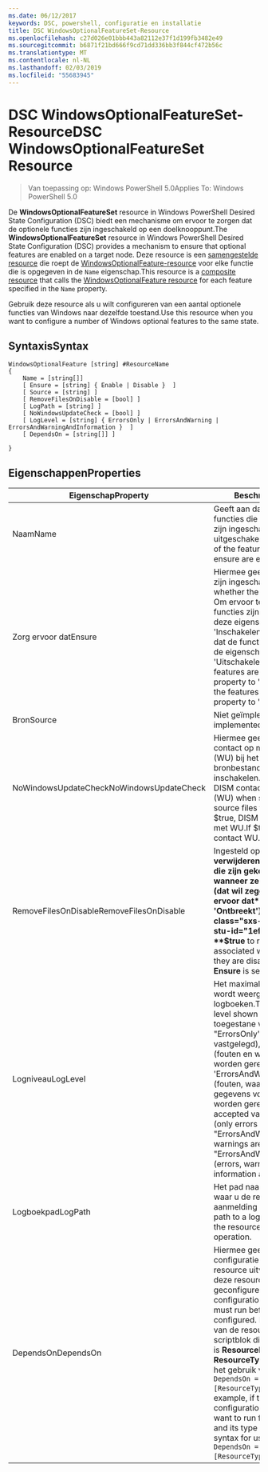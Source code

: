 ```yaml
---
ms.date: 06/12/2017
keywords: DSC, powershell, configuratie en installatie
title: DSC WindowsOptionalFeatureSet-Resource
ms.openlocfilehash: c27d026e01bbb443a82112e37f1d199fb3482e49
ms.sourcegitcommit: b6871f21bd666f9cd71dd336bb3f844cf472b56c
ms.translationtype: MT
ms.contentlocale: nl-NL
ms.lasthandoff: 02/03/2019
ms.locfileid: "55683945"
---
```

# <a name="dsc-windowsoptionalfeatureset-resource"></a><span data-ttu-id="1efbb-103">DSC WindowsOptionalFeatureSet-Resource</span><span class="sxs-lookup"><span data-stu-id="1efbb-103">DSC WindowsOptionalFeatureSet Resource</span></span>

> <span data-ttu-id="1efbb-104">Van toepassing op: Windows PowerShell 5.0</span><span class="sxs-lookup"><span data-stu-id="1efbb-104">Applies To: Windows PowerShell 5.0</span></span>

<span data-ttu-id="1efbb-105">De **WindowsOptionalFeatureSet** resource in Windows PowerShell Desired State Configuration (DSC) biedt een mechanisme om ervoor te zorgen dat de optionele functies zijn ingeschakeld op een doelknooppunt.</span><span class="sxs-lookup"><span data-stu-id="1efbb-105">The **WindowsOptionalFeatureSet** resource in Windows PowerShell Desired State Configuration (DSC) provides a mechanism to ensure that optional features are enabled on a target node.</span></span>
<span data-ttu-id="1efbb-106">Deze resource is een [samengestelde resource](../../../resources/authoringResourceComposite.md) die roept de [WindowsOptionalFeature-resource](windowsOptionalFeatureResource.md) voor elke functie die is opgegeven in de `Name` eigenschap.</span><span class="sxs-lookup"><span data-stu-id="1efbb-106">This resource is a [composite resource](../../../resources/authoringResourceComposite.md) that calls the [WindowsOptionalFeature resource](windowsOptionalFeatureResource.md) for each feature specified in the `Name` property.</span></span>

<span data-ttu-id="1efbb-107">Gebruik deze resource als u wilt configureren van een aantal optionele functies van Windows naar dezelfde toestand.</span><span class="sxs-lookup"><span data-stu-id="1efbb-107">Use this resource when you want to configure a number of Windows optional features to the same state.</span></span>

## <a name="syntax"></a><span data-ttu-id="1efbb-108">Syntaxis</span><span class="sxs-lookup"><span data-stu-id="1efbb-108">Syntax</span></span>

```
WindowsOptionalFeature [string] #ResourceName
{
    Name = [string[]]
    [ Ensure = [string] { Enable | Disable }  ]
    [ Source = [string] ]
    [ RemoveFilesOnDisable = [bool] ]
    [ LogPath = [string] ]
    [ NoWindowsUpdateCheck = [bool] ]
    [ LogLevel = [string] { ErrorsOnly | ErrorsAndWarning | ErrorsAndWarningAndInformation }  ]
    [ DependsOn = [string[]] ]

}
```

## <a name="properties"></a><span data-ttu-id="1efbb-109">Eigenschappen</span><span class="sxs-lookup"><span data-stu-id="1efbb-109">Properties</span></span>

|  <span data-ttu-id="1efbb-110">Eigenschap</span><span class="sxs-lookup"><span data-stu-id="1efbb-110">Property</span></span>  |  <span data-ttu-id="1efbb-111">Beschrijving</span><span class="sxs-lookup"><span data-stu-id="1efbb-111">Description</span></span>   |
|---|---|
| <span data-ttu-id="1efbb-112">Naam</span><span class="sxs-lookup"><span data-stu-id="1efbb-112">Name</span></span>| <span data-ttu-id="1efbb-113">Geeft aan dat de naam van de functies die u wilt ervoor zorgen zijn ingeschakeld of uitgeschakeld.</span><span class="sxs-lookup"><span data-stu-id="1efbb-113">Indicates the name of the features that you want to ensure are enabled or disabled.</span></span>|
| <span data-ttu-id="1efbb-114">Zorg ervoor dat</span><span class="sxs-lookup"><span data-stu-id="1efbb-114">Ensure</span></span>| <span data-ttu-id="1efbb-115">Hiermee geeft u op of de functies zijn ingeschakeld.</span><span class="sxs-lookup"><span data-stu-id="1efbb-115">Specifies whether the features are enabled.</span></span> <span data-ttu-id="1efbb-116">Om ervoor te zorgen dat de functies zijn ingeschakeld en stel deze eigenschap in op 'Inschakelen' om ervoor te zorgen dat de functies zijn uitgeschakeld, de eigenschap instellen op 'Uitschakelen'.</span><span class="sxs-lookup"><span data-stu-id="1efbb-116">To ensure that the features are enabled, set this property to "Enable" To ensure that the features are disabled, set the property to "Disable".</span></span>|
| <span data-ttu-id="1efbb-117">Bron</span><span class="sxs-lookup"><span data-stu-id="1efbb-117">Source</span></span>| <span data-ttu-id="1efbb-118">Niet geïmplementeerd.</span><span class="sxs-lookup"><span data-stu-id="1efbb-118">Not implemented.</span></span>|
| <span data-ttu-id="1efbb-119">NoWindowsUpdateCheck</span><span class="sxs-lookup"><span data-stu-id="1efbb-119">NoWindowsUpdateCheck</span></span>| <span data-ttu-id="1efbb-120">Hiermee geeft u op of DISM neemt contact op met Windows Update (WU) bij het zoeken naar de bronbestanden voor de functies inschakelen.</span><span class="sxs-lookup"><span data-stu-id="1efbb-120">Specifies whether DISM contacts Windows Update (WU) when searching for the source files to enable features.</span></span> <span data-ttu-id="1efbb-121">Als $true, DISM geen contact opnemen met WU.</span><span class="sxs-lookup"><span data-stu-id="1efbb-121">If $true, DISM does not contact WU.</span></span>|
| <span data-ttu-id="1efbb-122">RemoveFilesOnDisable</span><span class="sxs-lookup"><span data-stu-id="1efbb-122">RemoveFilesOnDisable</span></span>| <span data-ttu-id="1efbb-123">Ingesteld op **$true** te verwijderen van alle bestanden die zijn gekoppeld aan de functies wanneer ze worden uitgeschakeld (dat wil zeggen, wanneer **Zorg ervoor dat** is ingesteld op 'Ontbreekt').</span><span class="sxs-lookup"><span data-stu-id="1efbb-123">Set to **$true** to remove all files associated with the features when they are disabled (that is, when **Ensure** is set to "Absent").</span></span>|
| <span data-ttu-id="1efbb-124">Logniveau</span><span class="sxs-lookup"><span data-stu-id="1efbb-124">LogLevel</span></span>| <span data-ttu-id="1efbb-125">Het maximale uitvoerniveau op dat wordt weergegeven in de logboeken.</span><span class="sxs-lookup"><span data-stu-id="1efbb-125">The maximum output level shown in the logs.</span></span> <span data-ttu-id="1efbb-126">De toegestane waarden zijn: "ErrorsOnly' (alleen fouten worden vastgelegd), 'ErrorsAndWarning' (fouten en waarschuwingen worden geregistreerd), en 'ErrorsAndWarningAndInformation' (fouten, waarschuwingen en gegevens voor foutopsporing worden geregistreerd).</span><span class="sxs-lookup"><span data-stu-id="1efbb-126">The accepted values are: "ErrorsOnly" (only errors are logged), "ErrorsAndWarning" (errors and warnings are logged), and "ErrorsAndWarningAndInformation" (errors, warnings, and debug information are logged).</span></span>|
| <span data-ttu-id="1efbb-127">Logboekpad</span><span class="sxs-lookup"><span data-stu-id="1efbb-127">LogPath</span></span>| <span data-ttu-id="1efbb-128">Het pad naar een logboekbestand waar u de resourceprovider voor aanmelding van de bewerking.</span><span class="sxs-lookup"><span data-stu-id="1efbb-128">The path to a log file where you want the resource provider to log the operation.</span></span>|
| <span data-ttu-id="1efbb-129">DependsOn</span><span class="sxs-lookup"><span data-stu-id="1efbb-129">DependsOn</span></span>| <span data-ttu-id="1efbb-130">Hiermee geeft u op dat de configuratie van een andere resource uitvoeren moet voordat deze resource is geconfigureerd.</span><span class="sxs-lookup"><span data-stu-id="1efbb-130">Specifies that the configuration of another resource must run before this resource is configured.</span></span> <span data-ttu-id="1efbb-131">Bijvoorbeeld, als de ID van de resourceconfiguratie scriptblok die u wilt uitvoeren eerst is __ResourceName__ en het type __ResourceType__, de syntaxis voor het gebruik van deze eigenschap is `DependsOn = "[ResourceType]ResourceName"`.</span><span class="sxs-lookup"><span data-stu-id="1efbb-131">For example, if the ID of the resource configuration script block that you want to run first is __ResourceName__ and its type is __ResourceType__, the syntax for using this property is `DependsOn = "[ResourceType]ResourceName"`.</span></span>|
